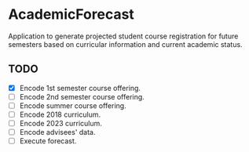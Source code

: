 # AcademicForecast

Application to generate projected student course registration for future semesters based on curricular information and current academic status.

## TODO

- [x] Encode 1st semester course offering. 
- [ ] Encode 2nd semester course offering.
- [ ] Encode summer course offering. 
- [ ] Encode 2018 curriculum.
- [ ] Encode 2023 curriculum. 
- [ ] Encode advisees' data. 
- [ ] Execute forecast.